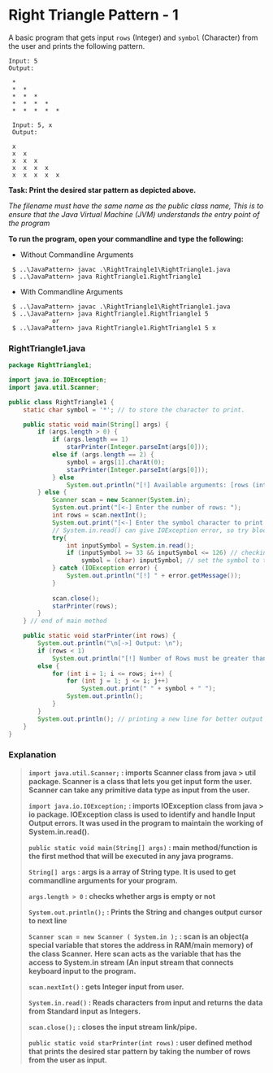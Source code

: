 # Right Triangle Pattern - 1

A basic program that gets input `rows` (Integer) and `symbol` (Character) from the user and prints the following pattern.

```shell
Input: 5
Output:
 
 * 
 *  * 
 *  *  * 
 *  *  *  * 
 *  *  *  *  *

 Input: 5, x
 Output:

 x
 x  x
 x  x  x
 x  x  x  x
 x  x  x  x  x

```
**Task: Print the desired star pattern as depicted above.**

*The filename must have the same name as the public class name, This is to ensure that the Java Virtual Machine (JVM) understands the entry point of the program*

**To run the program, open your commandline and type the following:**
* Without Commandline Arguments
```shell
 $ ..\JavaPattern> javac .\RightTraingle1\RightTriangle1.java
 $ ..\JavaPattern> java RightTriangle1.RightTriangle1
```

* With Commandline Arguments
```shell
 $ ..\JavaPattern> javac .\RightTriangle1\RightTriangle1.java
 $ ..\JavaPattern> java RightTriangle1.RightTriangle1 5
            or
 $ ..\JavaPattern> java RightTriangle1.RightTriangle1 5 x
```

### RightTriangle1.java
```java
package RightTriangle1;

import java.io.IOException;
import java.util.Scanner;

public class RightTriangle1 {
    static char symbol = '*'; // to store the character to print.

    public static void main(String[] args) {
        if (args.length > 0) {
            if (args.length == 1)
                starPrinter(Integer.parseInt(args[0]));
            else if (args.length == 2) {
                symbol = args[1].charAt(0);
                starPrinter(Integer.parseInt(args[0]));
            } else
                System.out.println("[!] Available arguments: [rows (integer)] [symbol (character)| optional] ");
        } else {
            Scanner scan = new Scanner(System.in);
            System.out.print("[<-] Enter the number of rows: ");
            int rows = scan.nextInt();
            System.out.print("[<-] Enter the symbol character to print (press enter to use default '*'): ");
            // System.in.read() can give IOException error, so try block is used here to counter the error
            try{
                int inputSymbol = System.in.read();
                if (inputSymbol >= 33 && inputSymbol <= 126) // checking for printable ascii characters
                    symbol = (char) inputSymbol; // set the symbol to the user input character
            } catch (IOException error) {
                System.out.println("[!] " + error.getMessage());
            }
            
            scan.close();                
            starPrinter(rows);
        }
    } // end of main method

    public static void starPrinter(int rows) {
        System.out.println("\n[->] Output: \n");
        if (rows < 1)
            System.out.println("[!] Number of Rows must be greater than 1.");
        else {
            for (int i = 1; i <= rows; i++) {
                for (int j = 1; j <= i; j++)
                    System.out.print(" " + symbol + " ");
                System.out.println();
            }
        }
        System.out.println(); // printing a new line for better output visibility.
    }
}

```

### Explanation
> **`import java.util.Scanner;` : imports Scanner class from java > util package. Scanner is a class that lets you get input form the user. Scanner can take any primitive data type as input from the user.**
>
> **`import java.io.IOException;` : imports IOException class from java > io package. IOException class is used to 
identify and handle Input Output errors. It was used in the program to maintain the working of System.in.read().**
>
> **`public static void main(String[] args)` : main method/function is the first method that will be executed in any java programs.**
>
> **`String[] args` : args is a array of String type. It is used to get commandline arguments for your program.**          
> 
> **`args.length > 0` : checks whether args is empty or not**
>
> **`System.out.println();` : Prints the String and changes output cursor to next line**
>
> **`Scanner scan = new Scanner ( System.in );` : scan is an object(a special variable that stores the address in RAM/main memory) of the class Scanner.** 
> **Here scan acts as the variable that has the access to System.in stream (An input stream that connects keyboard input to the program.**
>
> **`scan.nextInt()` : gets Integer input from user.**
>
> **`System.in.read()` : Reads characters from input and returns the data from Standard input as Integers.**
>
> **`scan.close();` : closes the input stream link/pipe.**
>
> **`public static void starPrinter(int rows)` : user defined method that prints the desired star pattern by taking 
the number of rows from the user as input.**